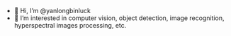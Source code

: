 - 👋 Hi, I’m @yanlongbinluck
- 👀 I’m interested in computer vision, object detection, image recognition, hyperspectral images processing, etc.

<!---
yanlongbinluck/yanlongbinluck is a ✨ special ✨ repository because its `README.md` (this file) appears on your GitHub profile.
You can click the Preview link to take a look at your changes.
--->
